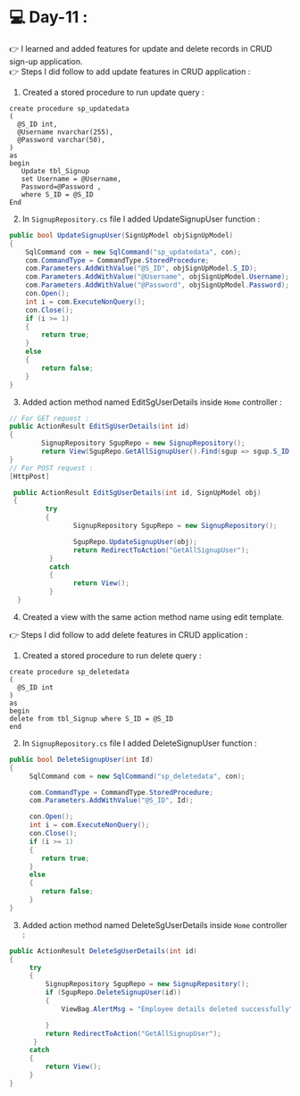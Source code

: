 # :computer: Day-11 :
:point_right: I learned and added features for update and delete records in CRUD sign-up application. <br>
:point_right: Steps I did follow to add update features in CRUD application : <br>
1. Created a stored procedure to run update query :
```MySQL
create procedure sp_updatedata 
(  
  @S_ID int,
  @Username nvarchar(255),
  @Password varchar(50),  
)  
as  
begin  
   Update tbl_Signup  
   set Username = @Username,   
   Password=@Password , 
   where S_ID = @S_ID  
End 
```
2. In `SignupRepository.cs` file I added UpdateSignupUser function :
``` C#
public bool UpdateSignupUser(SignUpModel objSignUpModel)
{
    SqlCommand com = new SqlCommand("sp_updatedata", con);
    com.CommandType = CommandType.StoredProcedure;
    com.Parameters.AddWithValue("@S_ID", objSignUpModel.S_ID);
    com.Parameters.AddWithValue("@Username", objSignUpModel.Username);
    com.Parameters.AddWithValue("@Password", objSignUpModel.Password);
    con.Open();
    int i = com.ExecuteNonQuery();
    con.Close();
    if (i >= 1)
    {
        return true;
    }
    else
    {
        return false;
    }
}
```
3. Added action method named EditSgUserDetails inside `Home` controller :
``` C#
// For GET request :
public ActionResult EditSgUserDetails(int id)
{
        SignupRepository SgupRepo = new SignupRepository();
        return View(SgupRepo.GetAllSignupUser().Find(sgup => sgup.S_ID == id));
}
// For POST request :
[HttpPost]

 public ActionResult EditSgUserDetails(int id, SignUpModel obj)
 {
         try
         {
                SignupRepository SgupRepo = new SignupRepository();

                SgupRepo.UpdateSignupUser(obj);
                return RedirectToAction("GetAllSignupUser");
          }
          catch
          {
                return View();
          }
  }
```
4. Created a view with the same action method name using edit template. <br>

:point_right: Steps I did follow to add delete features in CRUD application : <br>
1. Created a stored procedure to run delete query : 
``` MySQL
create procedure sp_deletedata
(
  @S_ID int
)
as
begin
delete from tbl_Signup where S_ID = @S_ID 
end
```
2. In `SignupRepository.cs` file I added DeleteSignupUser function :
``` C#
public bool DeleteSignupUser(int Id)
{
     SqlCommand com = new SqlCommand("sp_deletedata", con);

     com.CommandType = CommandType.StoredProcedure;
     com.Parameters.AddWithValue("@S_ID", Id);

     con.Open();
     int i = com.ExecuteNonQuery();
     con.Close();
     if (i >= 1)
     {
        return true;
     }
     else
     {
        return false;
     }            
}    
```
3. Added action method named DeleteSgUserDetails inside `Home` controller :
``` C#
public ActionResult DeleteSgUserDetails(int id)
{
     try
     {
         SignupRepository SgupRepo = new SignupRepository();
         if (SgupRepo.DeleteSignupUser(id))
         {
             ViewBag.AlertMsg = "Employee details deleted successfully";

         }
         return RedirectToAction("GetAllSignupUser");
      }
     catch
     {
         return View();
     }
}
```

